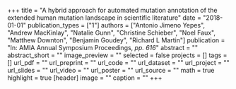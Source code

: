 +++
title = "A hybrid approach for automated mutation annotation of the extended human mutation landscape in scientific literature"
date = "2018-01-01"
publication_types = ["1"]
authors = ["Antonio Jimeno Yepes", "Andrew MacKinlay", "Natalie Gunn", "Christine Schieber", "Noel Faux", "Matthew Downton", "Benjamin Goudey", "Richard L Martin"]
publication = "In: AMIA Annual Symposium Proceedings, _pp. 616_"
abstract = ""
abstract_short = ""
image_preview = ""
selected = false
projects = []
tags = []
url_pdf = ""
url_preprint = ""
url_code = ""
url_dataset = ""
url_project = ""
url_slides = ""
url_video = ""
url_poster = ""
url_source = ""
math = true
highlight = true
[header]
image = ""
caption = ""
+++
